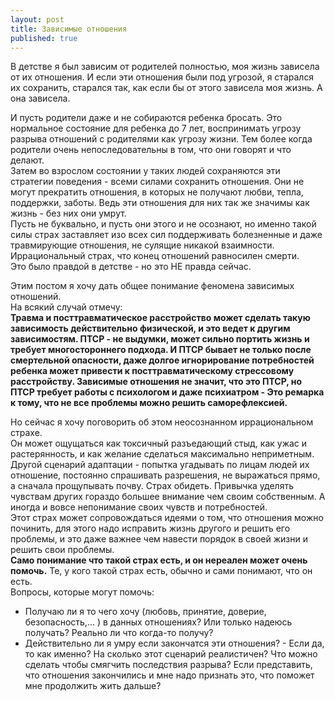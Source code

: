 ```yaml
---
layout: post
title: Зависимые отношения
published: true
---
```

В детстве я был зависим от родителей полностью, моя жизнь зависела от их отношения. И если эти отношения были под угрозой, я старался их сохранить, старался так, как если бы от этого зависела моя жизнь. А она зависела.

И пусть родители даже и не собираются ребенка бросать. Это нормальное состояние для ребенка до 7 лет, воспринимать угрозу разрыва отношений с родителями как угрозу жизни. Тем более когда родители очень непоследовательны в том, что они говорят и что делают.\
Затем во взрослом состоянии у таких людей сохраняются эти стратегии поведения - всеми силами сохранить отношения. Они не могут прекратить отношения, в которых не получают любви, тепла, поддержки, заботы. Ведь эти отношения для них так же значимы как жизнь - без них они умрут.\
Пусть не буквально, и пусть они этого и не осознают, но именно такой силы страх заставляет изо всех сил поддерживать болезненные и даже травмирующие отношения, не сулящие никакой взаимности.\
Иррациональный страх, что конец отношений равносилен смерти.\
Это было правдой в детстве - но это НЕ правда сейчас.

Этим постом я хочу дать общее понимание феномена зависимых отношений.\
На всякий случай отмечу:\
**Травма и посттравматическое расстройство может сделать такую зависимость действительно физической, и это ведет к другим зависимостям. ПТСР - не выдумки, может сильно портить жизнь и требует многостороннего подхода. И ПТСР бывает не только после смертельной опасности, даже долгое игнорирование потребностей ребенка может привести к посттравматическому стрессовому расстройству. Зависимые отношения не значит, что это ПТСР, но ПТСР требует работы с психологом и даже психиатром - Это ремарка к тому, что не все проблемы можно решить саморефлексией.**

Но сейчас я хочу поговорить об этом неосознанном иррациональном страхе.\
Он может ощущаться как токсичный разъедающий стыд, как ужас и растерянность, и как желание сделаться максимально неприметным.\
Другой сценарий адаптации - попытка угадывать по лицам людей их отношение, постоянно спрашивать разрешения, не выражаться прямо, а сначала прощупывать почву. Страх обидеть. Привычка уделять чувствам других гораздо большее внимание чем своим собственным. А иногда и вовсе непонимание своих чувств и потребностей.\
Этот страх может сопровождаться идеями о том, что отношения можно починить, для этого надо исправить жизнь другого и решить его проблемы, и это даже важнее чем навести порядок в своей жизни и решить свои проблемы.\
**Само понимание что такой страх есть, и он нереален может очень помочь.** Те, у кого такой страх есть, обычно и сами понимают, что он есть.\
Вопросы, которые могут помочь:
- Получаю ли я то чего хочу (любовь, принятие, доверие, безопасность,... ) в данных отношениях? Или только надеюсь получать? Реально ли что когда-то получу?
- Действительно ли я умру если закончатся эти отношения? - Если да, то как именно? На сколько этот сценарий реалистичен? Что можно сделать чтобы смягчить последствия разрыва? Если представить, что отношения закончились и мне надо признать это, что поможет мне продолжить жить дальше?
